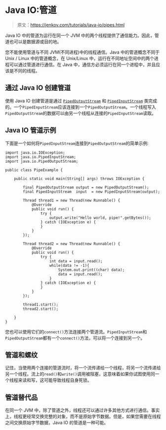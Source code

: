 # Java IO:管道

> 原文：<https://jenkov.com/tutorials/java-io/pipes.html>

Java IO 中的管道为运行在同一个 JVM 中的两个线程提供了通信能力。因此，管道也可以是数据源或目的地。

您不能使用管道与不同 JVM(不同进程)中的线程通信。Java 中的管道概念不同于 Unix / Linux 中的管道概念，在 Unix/Linux 中，运行在不同地址空间中的两个进程可以通过管道进行通信。在 Java 中，通信方必须运行在同一个进程中，并且应该是不同的线程。

## 通过 Java IO 创建管道

使用 Java IO 创建管道是通过 [`PipedOutputStream`](pipedoutputstream.html) 和 [`PipedInputStream`](pipedinputstream.html) 类完成的。一个`PipedInputStream`应该连接到一个`PipedOutputStream`。一个线程写入`PipedOutputStream`的数据可以由另一个线程从连接的`PipedInputStream`读取。

## Java IO 管道示例

下面是一个如何将`PipedInputStream`连接到`PipedOutputStream`的简单示例:

```
import java.io.IOException;
import java.io.PipedInputStream;
import java.io.PipedOutputStream;

public class PipeExample {

    public static void main(String[] args) throws IOException {

        final PipedOutputStream output = new PipedOutputStream();
        final PipedInputStream  input  = new PipedInputStream(output);

        Thread thread1 = new Thread(new Runnable() {
            @Override
            public void run() {
                try {
                    output.write("Hello world, pipe!".getBytes());
                } catch (IOException e) {
                }
            }
        });

        Thread thread2 = new Thread(new Runnable() {
            @Override
            public void run() {
                try {
                    int data = input.read();
                    while(data != -1){
                        System.out.print((char) data);
                        data = input.read();
                    }
                } catch (IOException e) {
                }
            }
        });

        thread1.start();
        thread2.start();

    }
}

```

您也可以使用它们的`connect()`方法连接两个管道流。`PipedInputStream`和`PipedOutputStream`都有一个`connect()`方法，可以将一个连接到另一个。

## 管道和螺纹

记住，当使用两个连接的管道流时，将一个流传递给一个线程，将另一个流传递给另一个线程。流上的`read()`和`write()`调用被阻塞，这意味着如果你试图使用同一个线程来读和写，这可能导致线程自身死锁。

## 管道替代品

在同一个 JVM 中，除了管道之外，线程还可以通过许多其他方式进行通信。事实上，线程更经常交换完整的对象，而不是原始字节数据。但是，如果您需要在线程之间交换原始字节数据，Java IO 的管道是一种可能。